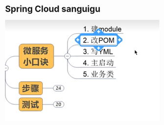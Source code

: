 # Spring Cloud sanguigu

![image-20240726205218646](https://raw.githubusercontent.com/a186232641/images/master/img/202407262052163.png)
